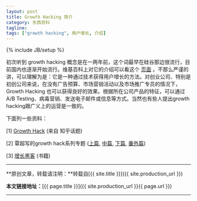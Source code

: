 ```yaml
---
layout: post
title: Growth Hacking 简介
category: 东西百科
tagline: 
tags: ["growth hacking", 用户增长, 介绍]
---
```

{% include JB/setup %}

初次听到 growth hacking 概念是在一两年前，这个词最早在硅谷那边很流行，目前国内也逐渐开始流行。维基百科上对它的介绍可以看这个 [页面](https://en.wikipedia.org/wiki/Growth_hacking) 。不那么严谨的讲，可以理解为是：它是一种通过技术获得用户增长的方法。对创业公司、特别是初创公司来说，在没有广告预算、市场营销活动以及市场推广专员的情况下，Growth Hacking 也可以获得良好的效果。根据所在公司产品的特征，可以通过 A/B Testing、病毒营销、发送电子邮件或信息等方式。当然也有些人提出growth hacking跟广义上的运营是一致的。

下面列一些资料：

[1] [Growth Hack](https://www.zhihu.com/topic/19800630) (来自 知乎话题)

[2] 覃超写的growth hack系列专题 ([上篇](http://zhuanlan.zhihu.com/qinchao/20190015), [中篇](http://zhuanlan.zhihu.com/qinchao/20226008), [下篇](http://zhuanlan.zhihu.com/qinchao/20308036), [番外篇](http://zhuanlan.zhihu.com/qinchao/20322079))

[3] [增长黑客](http://book.douban.com/subject/26541801/) (书籍)


* * *

**原创文章，转载请注明：**转载自[{{ site.title }}]({{ site.production_url }})

**本文链接地址：**[{{ page.title }}]({{ site.production_url }}{{ page.url }})

* * *
